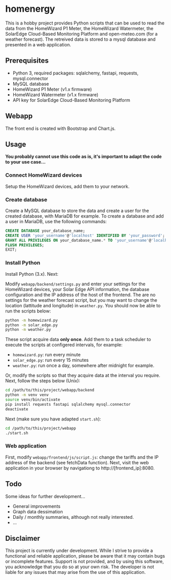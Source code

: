 # homenergy
This is a hobby project provides Python scripts that can be used to read the data from the HomeWizard P1 Meter, the HomeWizard Watermeter, the SolarEdge Cloud-Based Monitoring Platform and open-meteo.com (for a weather forecast). The retreived data is stored to a mysql database and presented in a web application.

## Prerequisites
- Python 3, required packages: sqlalchemy, fastapi, requests, mysql.connector 
- MySQL database
- HomeWizard P1 Meter (v1.x firmware)
- HomeWizard Watermeter (v1.x firmware)
- API key for SolarEdge Cloud-Based Monitoring Platform

## Webapp
The front end is created with Bootstrap and Chart.js.

## Usage
<strong>You probably cannot use this code as is, it's important to adapt the code to your use case...</strong>

### Connect HomeWizard devices
Setup the HomeWizard devices, add them to your network. 

### Create database
Create a MySQL database to store the data and create a user for the created database, with MariaDB for example. To create a database and add a user in MariaDB, use the following commands:

```sql
CREATE DATABASE your_database_name;
CREATE USER 'your_username'@'localhost' IDENTIFIED BY 'your_password';
GRANT ALL PRIVILEGES ON your_database_name.* TO 'your_username'@'localhost';
FLUSH PRIVILEGES;
EXIT;
```

### Install Python
Install Python (3.x). Next:

Modify <code>webapp/backend/settings.py</code> and enter your settings for the HomeWizard devices, your Solar Edge API information, the database configuration and the IP address of the host of the frontend. The are no settings for the weather forecast script, but you may want to change the location (lattitude and longitude) in <code>weather.py</code>. You should now be able to run the scripts below:
```bash
python -m homewizard.py
python -m solar_edge.py
python -m weather.py
```

These script acquire data <strong>only once</strong>. Add them to a task scheduler to execute the scripts at configered intervals, for example: 
- <code>homewizard.py</code>: run every minute
- <code>solar_edge.py</code>: run every 15 minutes
- <code>weather.py</code>: run once a day, somewhere after midnight for example.

Or, modify the scripts so that they acquire data at the interval you require. Next, follow the steps below (Unix):

```bash
cd /path/to/this/project/webapp/backend
python -m venv venv
source venv/bin/activate
pip install requests fastapi sqlalchemy mysql.connector
deactivate
```

Next (make sure you have adapted <code>start.sh</code>):
```bash
cd /path/to/this/project/webapp
./start.sh
```

### Web application
First, modify <code>webapp/frontend/js/script.js</code>: change the tariffs and the IP address of the backend (see fetchData function).
Next, visit the web application in your browser by navigationg to http://[frontend_ip]:8080.

## Todo
Some ideas for further development...
- General improvements
- Graph data dessimation
- Daily / monthly summaries, although not really interested.
- ...

## Disclaimer
This project is currently under development. While I strive to provide a functional and reliable application, please be aware that it may contain bugs or incomplete features. Support is not provided, and by using this software, you acknowledge that you do so at your own risk. The developer is not liable for any issues that may arise from the use of this application.
